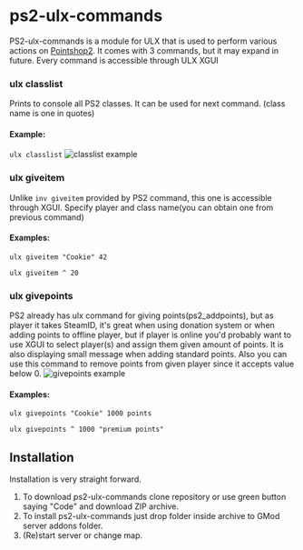 # ps2-ulx-commands
PS2-ulx-commands is a module for ULX that is used to perform various actions on [Pointshop2](https://github.com/Kamshak/Pointshop2). It comes with 3 commands, but it may expand in future.
Every command is accessible through ULX XGUI

### ulx classlist
Prints to console all PS2 classes. It can be used for next command. (class name is one in quotes)
#### Example:
``ulx classlist``
![classlist example](https://i.imgur.com/lKylZmf.png)

### ulx giveitem
Unlike ``inv giveitem`` provided by PS2 command, this one is accessible through XGUI. Specify player and class name(you can obtain one from previous command)
#### Examples:
``ulx giveitem "Cookie" 42``

``ulx giveitem ^ 20``

### ulx givepoints
PS2 already has ulx command for giving points(ps2_addpoints), but as player it takes SteamID, it's great when using donation system or when adding points to offline player, but if player is online you'd probably want to use XGUI to select player(s) and assign them given amount of points. It is also displaying small message when adding standard points. Also you can use this command to remove points from given player since it accepts value below 0.
![givepoints example](https://i.imgur.com/QKm4A0u.png)

#### Examples:
``ulx givepoints "Cookie" 1000 points``

``ulx givepoints ^ 1000 "premium points"``

## Installation
Installation is very straight forward.
1. To download ps2-ulx-commands clone repository or use green button saying "Code" and download ZIP archive.
1. To install ps2-ulx-commands just drop folder inside archive to GMod server addons folder.
1. (Re)start server or change map.
